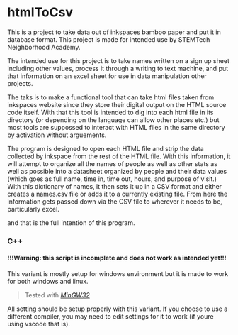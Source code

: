 # htmlToCsv
This is a project to take data out of inkspaces bamboo paper and put it in database format. This project is made for intended use by STEMTech Neighborhood Academy.

The intended use for this project is to take names written on a sign up sheet including other values, process it through a writing to text machine, and put that information on an excel sheet for use in data manipulation other projects.

The taks is to make a functional tool that can take html files taken from inkspaces website since they store their digital output on the HTML source code itself.
With that this tool is intended to dig into each html file in its directory (or depending on the language can allow other places etc.) but most tools are suppossed to interact with HTML files in the same directory by activation without arguements.

The program is designed to open each HTML file and strip the data collected by inkspace from the rest of the HTML file. With this information, it will attempt to organize all the names of people as well as other stats as well as possible into a datasheet organized by people and their data values (which goes as full name, time in, time out, hours, and purpose of visit.)
With this dictionary of names, it then sets it up in a CSV format and either creates a names.csv file or adds it to a currently existing file. From here the information gets passed down via the CSV file to wherever it needs to be, particularly excel.

and that is the full intention of this program.

### C++

#### !!!Warning: this script is incomplete and does not work as intended yet!!!

This variant is mostly setup for windows environment but it is made to work for both windows and linux.

> Tested with *[MinGW32](https://http://www.mingw.org)*

All setting should be setup properly with this variant. If you choose to use a different compiler, you may need to edit settings for it to work (if youre using vscode that is).